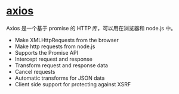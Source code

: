 # [axios](https://github.com/axios/axios)

Axios 是一个基于 promise 的 HTTP 库，可以用在浏览器和 node.js 中。

- Make XMLHttpRequests from the browser
- Make http requests from node.js
- Supports the Promise API
- Intercept request and response
- Transform request and response data
- Cancel requests
- Automatic transforms for JSON data
- Client side support for protecting against XSRF
